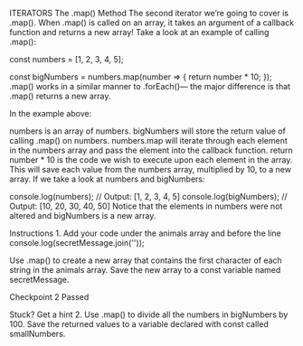 ITERATORS
The .map() Method
The second iterator we’re going to cover is .map(). When .map() is called on an array, it takes an argument of a callback function and returns a new array! Take a look at an example of calling .map():

const numbers = [1, 2, 3, 4, 5]; 
 
const bigNumbers = numbers.map(number => {
  return number * 10;
});
.map() works in a similar manner to .forEach()— the major difference is that .map() returns a new array.

In the example above:

numbers is an array of numbers.
bigNumbers will store the return value of calling .map() on numbers.
numbers.map will iterate through each element in the numbers array and pass the element into the callback function.
return number * 10 is the code we wish to execute upon each element in the array. This will save each value from the numbers array, multiplied by 10, to a new array.
If we take a look at numbers and bigNumbers:

console.log(numbers); // Output: [1, 2, 3, 4, 5]
console.log(bigNumbers); // Output: [10, 20, 30, 40, 50]
Notice that the elements in numbers were not altered and bigNumbers is a new array.

Instructions
1.
Add your code under the animals array and before the line console.log(secretMessage.join(''));

Use .map() to create a new array that contains the first character of each string in the animals array. Save the new array to a const variable named secretMessage.

Checkpoint 2 Passed

Stuck? Get a hint
2.
Use .map() to divide all the numbers in bigNumbers by 100. Save the returned values to a variable declared with const called smallNumbers.